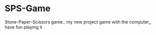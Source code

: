 # SPS-Game
Stone-Paper-Scissors game..
my new project
game with the computer,, have fun playing it 
